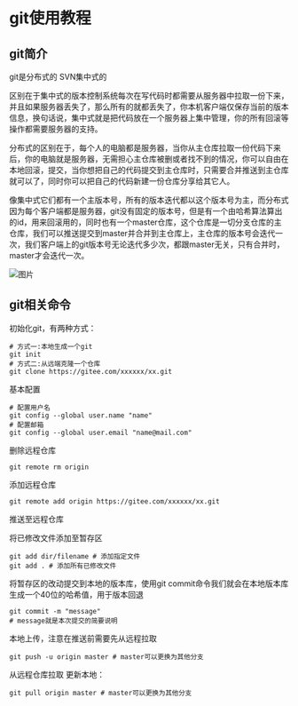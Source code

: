 # git使用教程
## git简介
git是分布式的 SVN集中式的

区别在于集中式的版本控制系统每次在写代码时都需要从服务器中拉取一份下来，并且如果服务器丢失了，那么所有的就都丢失了，你本机客户端仅保存当前的版本信息，换句话说，集中式就是把代码放在一个服务器上集中管理，你的所有回滚等操作都需要服务器的支持。

分布式的区别在于，每个人的电脑都是服务器，当你从主仓库拉取一份代码下来后，你的电脑就是服务器，无需担心主仓库被删或者找不到的情况，你可以自由在本地回滚，提交，当你想把自己的代码提交到主仓库时，只需要合并推送到主仓库就可以了，同时你可以把自己的代码新建一份仓库分享给其它人。

像集中式它们都有一个主版本号，所有的版本迭代都以这个版本号为主，而分布式因为每个客户端都是服务器，git没有固定的版本号，但是有一个由哈希算法算出的id，用来回滚用的，同时也有一个master仓库，这个仓库是一切分支仓库的主仓库，我们可以推送提交到master并合并到主仓库上，主仓库的版本号会迭代一次，我们客户端上的git版本号无论迭代多少次，都跟master无关，只有合并时，master才会迭代一次。

![图片](https://pic1.zhimg.com/80/v2-cd9ae639fa7ba273ffc3753037629ee0_720w.webp)

## git相关命令

初始化git，有两种方式：
``` git
# 方式一:本地生成一个git
git init
# 方式二:从远端克隆一个仓库
git clone https://gitee.com/xxxxxx/xx.git
```
基本配置
```
# 配置用户名
git config --global user.name "name"
# 配置邮箱
git config --global user.email "name@mail.com"
```
删除远程仓库
```
git remote rm origin
```
添加远程仓库
```
git remote add origin https://gitee.com/xxxxxx/xx.git
```
推送至远程仓库

将已修改文件添加至暂存区
```
git add dir/filename # 添加指定文件
git add . # 添加所有已修改文件
```
将暂存区的改动提交到本地的版本库，使用git commit命令我们就会在本地版本库生成一个40位的哈希值，用于版本回退
```
git commit -m "message" 
# message就是本次提交的简要说明
```
本地上传，注意在推送前需要先从远程拉取
```
git push -u origin master # master可以更换为其他分支
```
从远程仓库拉取
更新本地：
```
git pull origin master # master可以更换为其他分支
```